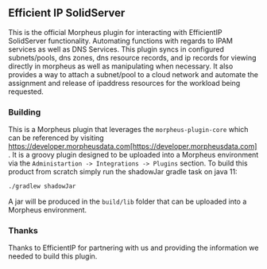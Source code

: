 ## Efficient IP SolidServer

This is the official Morpheus plugin for interacting with EfficientIP SolidServer functionality. Automating functions with regards to IPAM services as well as DNS Services. This plugin syncs in configured subnets/pools, dns zones, dns resource records, and ip records for viewing directly in morpheus as well as manipulating when necessary. It also provides a way to attach a subnet/pool to a cloud network and automate the assignment and release of ipaddress resources for the workload being requested.

### Building

This is a Morpheus plugin that leverages the `morpheus-plugin-core` which can be referenced by visiting https://developer.morpheusdata.com[https://developer.morpheusdata.com]. It is a groovy plugin designed to be uploaded into a Morpheus environment via the `Administartion -> Integrations -> Plugins` section. To build this product from scratch simply run the shadowJar gradle task on java 11:

```bash
./gradlew shadowJar
```

A jar will be produced in the `build/lib` folder that can be uploaded into a Morpheus environment.

### Thanks

Thanks to EfficientIP for partnering with us and providing the information we needed to build this plugin.